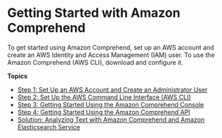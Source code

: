 # Getting Started with Amazon Comprehend<a name="getting-started"></a>

To get started using Amazon Comprehend, set up an AWS account and create an AWS Identity and Access Management \(IAM\) user\. To use the Amazon Comprehend \(AWS CLI\), download and configure it\. 

**Topics**
+ [Step 1: Set Up an AWS Account and Create an Administrator User](setting-up.md)
+ [Step 2: Set Up the AWS Command Line Interface \(AWS CLI\)](setup-awscli.md)
+ [Step 3: Getting Started Using the Amazon Comprehend Console](get-started-console.md)
+ [Step 4: Getting Started Using the Amazon Comprehend API](get-started-api.md)
+ [Solution: Analyzing Text with Amazon Comprehend and Amazon Elasticsearch Service](elasticsearch.md)